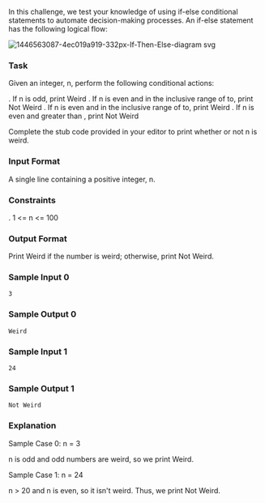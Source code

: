 In this challenge, we test your knowledge of using if-else conditional statements to automate decision-making processes. An if-else statement has the following logical flow:

![1446563087-4ec019a919-332px-If-Then-Else-diagram svg](https://github.com/user-attachments/assets/05774ad9-6eaf-4c2a-b8f9-c2591901bba6)

### Task

Given an integer, n, perform the following conditional actions:

 .  If n is odd, print Weird
 .  If n is even and in the inclusive range of to, print Not Weird
 .  If n is even and in the inclusive range of to, print Weird
 .  If n is even and greater than , print Not Weird

Complete the stub code provided in your editor to print whether or not n is weird.

### Input Format

A single line containing a positive integer, n.

### Constraints
. 1 <= n <= 100

### Output Format

Print Weird if the number is weird; otherwise, print Not Weird.

### Sample Input 0
 
    3

### Sample Output 0
 
    Weird

### Sample Input 1
 
    24

### Sample Output 1
 
    Not Weird

### Explanation
Sample Case 0: n = 3

n is odd and odd numbers are weird, so we print Weird.

Sample Case 1: n = 24

n >  20 and n is even, so it isn't weird. Thus, we print Not Weird.

